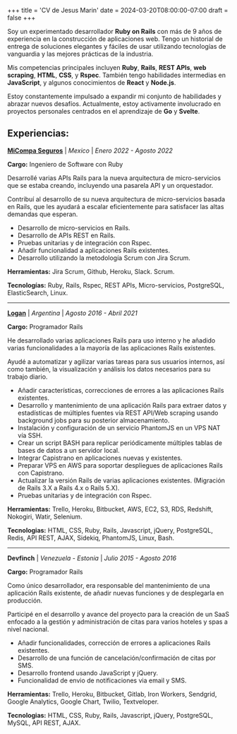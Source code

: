 +++
title = 'CV de Jesus Marin'
date = 2024-03-20T08:00:00-07:00
draft = false
+++

Soy un experimentado desarrollador **Ruby on Rails** con más de 9 años de
experiencia en la construcción de aplicaciones web. Tengo un historial
de entrega de soluciones elegantes y fáciles de usar utilizando tecnologías
de vanguardia y las mejores prácticas de la industria.

Mis competencias principales incluyen **Ruby**, **Rails**, **REST APIs**, **web scraping**,
**HTML**, **CSS**, y **Rspec**. También tengo habilidades intermedias
en **JavaScript**, y algunos conocimientos de **React** y **Node.js**.

Estoy constantemente impulsado a expandir mi conjunto de habilidades
y abrazar nuevos desafíos. Actualmente, estoy activamente involucrado en
proyectos personales centrados en el aprendizaje de **Go** y **Svelte**.

## Experiencias:

**[MiCompa Seguros](https://www.micompaseguros.com/)** | *Mexico* | *Enero 2022 - Agosto 2022*

**Cargo:** Ingeniero de Software con Ruby

Desarrollé varias APIs Rails para la nueva arquitectura de micro-servicios que se estaba creando, incluyendo una pasarela API y un orquestador.

Contribuí al desarrollo de su nueva arquitectura de micro-servicios basada en Rails, que les ayudará a escalar eficientemente para satisfacer las altas demandas que esperan.

- Desarrollo de micro-servicios en Rails.
- Desarrollo de APIs REST en Rails.
- Pruebas unitarias y de integración con Rspec.
- Añadir funcionalidad a aplicaciones Rails existentes.
- Desarrollo utilizando la metodología Scrum con Jira Scrum.

**Herramientas:** Jira Scrum, Github, Heroku, Slack. Scrum.

**Tecnologías:** Ruby, Rails, Rspec, REST APIs, Micro-servicios, PostgreSQL, ElasticSearch, Linux.

----------

**[Logan](https://logan.ai)** | *Argentina* | *Agosto 2016 - Abril 2021*

**Cargo:** Programador Rails

He desarrollado varias aplicaciones Rails para uso interno y he añadido varias funcionalidades a la mayoría de las aplicaciones Rails existentes.

Ayudé a automatizar y agilizar varias tareas para sus usuarios internos, así como también, la visualización y análisis los datos necesarios para su trabajo diario.

- Añadir características, correcciones de errores a las aplicaciones Rails existentes.
- Desarrollo y mantenimiento de una aplicación Rails para extraer datos y estadísticas de múltiples fuentes vía REST API/Web scraping usando background jobs para su posterior almacenamiento.
- Instalación y configuración de un servicio PhantomJS en un VPS NAT vía SSH.
- Crear un script BASH para replicar periódicamente múltiples tablas de bases de datos a un servidor local.
- Integrar Capistrano en aplicaciones nuevas y existentes.
- Preparar VPS en AWS para soportar despliegues de aplicaciones Rails con Capistrano.
- Actualizar la versión Rails de varias aplicaciones existentes. (Migración de Rails 3.X a Rails 4.x o Rails 5.X).
- Pruebas unitarias y de integración con Rspec.

**Herramientas:** Trello, Heroku, Bitbucket, AWS, EC2, S3, RDS, Redshift, Nokogiri, Watir, Selenium.

**Tecnologias:** HTML, CSS, Ruby, Rails, Javascript, jQuery, PostgreSQL, Redis, API REST, AJAX, Sidekiq, PhantomJS, Linux, Bash.

----------

**Devfinch** | *Venezuela - Estonia* | *Julio 2015 - Agosto 2016*

**Cargo:** Programador Rails

Como único desarrollador, era responsable del mantenimiento de una aplicación Rails existente, de añadir nuevas funciones y de desplegarla en producción.

Participé en el desarrollo y avance del proyecto para la creación de un SaaS enfocado a la gestión y administración de citas para varios hoteles y spas a nivel nacional.

- Añadir funcionalidades, corrección de errores a aplicaciones Rails existentes.
- Desarrollo de una función de cancelación/confirmación de citas por SMS.
- Desarrollo frontend usando JavaScript y jQuery.
- Funcionalidad de envio de notificaciones via email y SMS.

**Herramientas:** Trello, Heroku, Bitbucket, Gitlab, Iron Workers, Sendgrid, Google Analytics, Google Chart, Twilio, Textveloper.

**Tecnologias:** HTML, CSS, Ruby, Rails, Javascript, jQuery, PostgreSQL, MySQL, API REST, AJAX.
